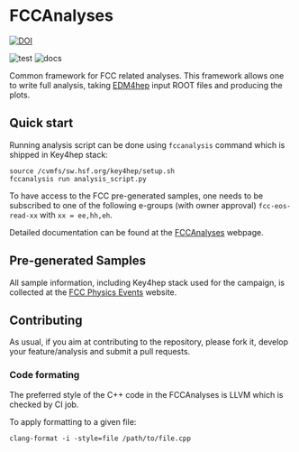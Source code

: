 # FCCAnalyses

[![DOI](https://zenodo.org/badge/177151745.svg)](https://zenodo.org/doi/10.5281/zenodo.4767810)

![test](https://github.com/HEP-FCC/FCCAnalyses/actions/workflows/test.yml/badge.svg)
![docs](https://github.com/HEP-FCC/FCCAnalyses/actions/workflows/docs.yml/badge.svg)

Common framework for FCC related analyses. This framework allows one to write
full analysis, taking [EDM4hep](https://github.com/key4hep/EDM4hep) input ROOT
files and producing the plots.


## Quick start

Running analysis script can be done using `fccanalysis` command which is shipped in Key4hep stack:

```shell
source /cvmfs/sw.hsf.org/key4hep/setup.sh
fccanalysis run analysis_script.py
```

To have access to the FCC pre-generated samples, one needs to be subscribed to one of the following e-groups (with owner approval)
`fcc-eos-read-xx` with `xx = ee,hh,eh`.

Detailed documentation can be found at the [FCCAnalyses](https://hep-fcc.github.io/FCCAnalyses/) webpage.

## Pre-generated Samples

All sample information, including Key4hep stack used for the campaign, is collected at the [FCC Physics Events](http://fcc-physics-events.web.cern.ch/fcc-physics-events/) website.


## Contributing

As usual, if you aim at contributing to the repository, please fork it, develop your feature/analysis and submit a pull requests.

### Code formating

The preferred style of the C++ code in the FCCAnalyses is LLVM which is checked
by CI job.

To apply formatting to a given file:
```
clang-format -i -style=file /path/to/file.cpp
```
